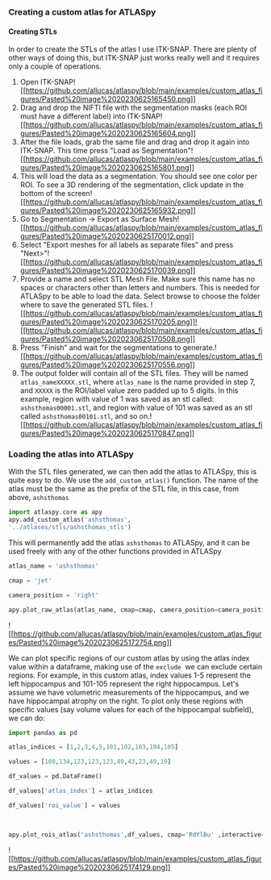 ### Creating a custom atlas for ATLASpy

#### Creating STLs 

In order to create the STLs of the atlas I use ITK-SNAP. There are plenty of other ways of doing this, but ITK-SNAP just works really well and it requires only a couple of operations.

1. Open ITK-SNAP![[https://github.com/allucas/atlaspy/blob/main/examples/custom_atlas_figures/Pasted%20image%2020230625165450.png]]
2. Drag and drop the NIFTI file with the segmentation masks (each ROI must have a different label) into ITK-SNAP![[https://github.com/allucas/atlaspy/blob/main/examples/custom_atlas_figures/Pasted%20image%2020230625165604.png]]
3. After the file loads, grab the same file and drag and drop it again into ITK-SNAP. This time press "Load as Segmentation"![[https://github.com/allucas/atlaspy/blob/main/examples/custom_atlas_figures/Pasted%20image%2020230625165801.png]]
4. This will load the data as a segmentation. You should see one color per ROI. To see a 3D rendering of the segmentation, click update in the bottom of the screen![[https://github.com/allucas/atlaspy/blob/main/examples/custom_atlas_figures/Pasted%20image%2020230625165932.png]]
5. Go to Segmentation -> Export as Surface Mesh![[https://github.com/allucas/atlaspy/blob/main/examples/custom_atlas_figures/Pasted%20image%2020230625170012.png]]
6. Select "Export meshes for all labels as separate files" and press "Next>"![[https://github.com/allucas/atlaspy/blob/main/examples/custom_atlas_figures/Pasted%20image%2020230625170039.png]]
7. Provide a name and select STL Mesh File. Make sure this name has no spaces or characters other than letters and numbers. This is needed for ATLASpy to be able to load the data. Select browse to choose the folder where to save the generated STL files. ![[https://github.com/allucas/atlaspy/blob/main/examples/custom_atlas_figures/Pasted%20image%2020230625170205.png]]![[https://github.com/allucas/atlaspy/blob/main/examples/custom_atlas_figures/Pasted%20image%2020230625170508.png]]
8. Press "Finish" and wait for the segmentations to generate.![[https://github.com/allucas/atlaspy/blob/main/examples/custom_atlas_figures/Pasted%20image%2020230625170556.png]]
9. The output folder will contain all of the STL files. They will be named `atlas_nameXXXXX.stl`, where `atlas_name` is the name provided in step 7, and `XXXXX` is the ROI/label value zero padded up to 5 digits. In this example, region with value of 1 was saved as an stl called: `ashsthomas00001.stl`, and region with value of 101 was saved as an stl called `ashsthomas00101.stl`, and so on.![[https://github.com/allucas/atlaspy/blob/main/examples/custom_atlas_figures/Pasted%20image%2020230625170847.png]]

### Loading the atlas into ATLASpy

With the STL files generated, we can then add the atlas to ATLASpy, this is quite easy to do. We use the `add_custom_atlas()` function. The name of the atlas must be the same as the prefix of the STL file, in this case, from above, `ashsthomas`

```python
import atlaspy.core as apy
apy.add_custom_atlas('ashsthomas',
'../atlases/stls/ashsthomas_stls')
```

This will permanently add the atlas `ashsthomas` to ATLASpy, and it can be used freely with any of the other functions provided in ATLASpy

```python
atlas_name = 'ashsthomas'

cmap = 'jet'

camera_position = 'right'

apy.plot_raw_atlas(atlas_name, cmap=cmap, camera_position=camera_position, interactive=True)
```

![[https://github.com/allucas/atlaspy/blob/main/examples/custom_atlas_figures/Pasted%20image%2020230625172754.png]]

We can plot specific regions of our custom atlas by using the atlas index value within a dataframe, making use of the `exclude`  we can exclude certain regions. For example, in this custom atlas, index values 1-5 represent the left hippocampus and 101-105 represent the right hippocampus. Let's assume we have volumetric measurements of the hippocampus, and we have hippocampal atrophy on the right. To plot only these regions with specific values (say volume values for each of the hippocampal subfield), we can do:

```python
import pandas as pd

atlas_indices = [1,2,3,4,5,101,102,103,104,105]

values = [100,134,123,123,123,49,43,23,49,19]

df_values = pd.DataFrame()

df_values['atlas_index'] = atlas_indices

df_values['roi_value'] = values

  

apy.plot_rois_atlas('ashsthomas',df_values, cmap='RdYlBu' ,interactive=True)
```
![[https://github.com/allucas/atlaspy/blob/main/examples/custom_atlas_figures/Pasted%20image%2020230625174129.png]]